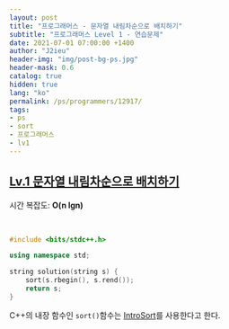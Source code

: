```yaml
---
layout: post
title: "프로그래머스 - 문자열 내림차순으로 배치하기"
subtitle: "프로그래머스 Level 1 - 연습문제"
date: 2021-07-01 07:00:00 +1400
author: "J2ieu"
header-img: "img/post-bg-ps.jpg"
header-mask: 0.6
catalog: true
hidden: true
lang: "ko"
permalink: /ps/programmers/12917/
tags:
- ps
- sort
- 프로그래머스
- lv1
---
```


## [Lv.1 문자열 내림차순으로 배치하기](https://programmers.co.kr/learn/courses/30/lessons/12917)

시간 복잡도: **O(n lgn)**

<br> 

```cpp
#include <bits/stdc++.h>

using namespace std;

string solution(string s) {
    sort(s.rbegin(), s.rend());
    return s;
}
```

C++의 내장 함수인 `sort()`함수는 [IntroSort](https://www.geeksforgeeks.org/know-your-sorting-algorithm-set-2-introsort-cs-sorting-weapon/)를 사용한다고 한다.